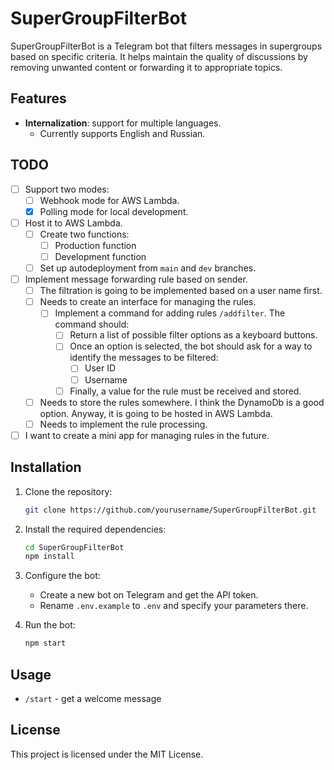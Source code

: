 # SuperGroupFilterBot

SuperGroupFilterBot is a Telegram bot that filters messages in supergroups based on specific criteria. It helps maintain the quality of discussions by removing unwanted content or forwarding it to appropriate topics.

## Features

- **Internalization**: support for multiple languages.
  - Currently supports English and Russian.

## TODO
- [ ] Support two modes:
  - [ ] Webhook mode for AWS Lambda.
  - [x] Polling mode for local development.
- [ ] Host it to AWS Lambda.
    - [ ] Create two functions:
        - [ ] Production function
        - [ ] Development function
    - [ ] Set up autodeployment from `main` and `dev` branches.
- [ ] Implement message forwarding rule based on sender.
    - [ ] The filtration is going to be implemented based on a user name first.
    - [ ] Needs to create an interface for managing the rules.
        - [ ] Implement a command for adding rules `/addfilter`. The command should:
            - [ ] Return a list of possible filter options as a keyboard buttons.
            - [ ] Once an option is selected, the bot should ask for a way to identify the messages to be filtered:
                - [ ] User ID
                - [ ] Username
            - [ ] Finally, a value for the rule must be received and stored.
    - [ ] Needs to store the rules somewhere. I think the DynamoDb is a good option. Anyway, it is going to be hosted in AWS Lambda.
    - [ ] Needs to implement the rule processing.
- [ ] I want to create a mini app for managing rules in the future.

## Installation

1. Clone the repository:

   ```bash
   git clone https://github.com/yourusername/SuperGroupFilterBot.git
   ```

2. Install the required dependencies:

   ```bash
   cd SuperGroupFilterBot
   npm install
   ```

3. Configure the bot:

   - Create a new bot on Telegram and get the API token.
   - Rename `.env.example` to `.env` and specify your parameters there.

4. Run the bot:

   ```bash
   npm start
   ```

## Usage

- `/start` - get a welcome message

## License

This project is licensed under the MIT License.